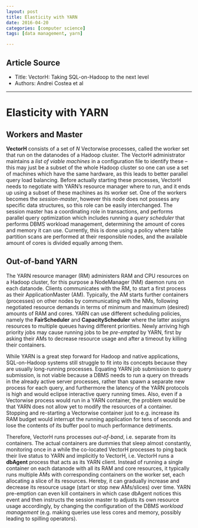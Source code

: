 ```yaml
---
layout: post
title: Elasticity with YARN
date: 2016-04-20
categories: [computer science]
tags: [data management, yarn]

---
```


## Article Source
* Title: VectorH: Taking SQL-on-Hadoop to the next level
* Authors: Andrei Costea et al

---

# Elasticity with YARN

## Workers and Master
 
**VectorH** consists of a set of *N* Vectorwise processes, called the worker set that run on the datanodes of a Hadoop cluster. 
The VectorH administrator maintains a *list of viable machines* in a configuration file to identify these – this may just be a subset of the whole Hadoop cluster so one can use a set of machines which have the same hardware, as this leads to better parallel query load balancing. Before actually starting these processes, VectorH needs to negotiate with YARN’s resource manager where to run, and it ends up using a subset of these machines as its worker set. 
One of the workers becomes the *session-master*, however this node does not possess any specific data structures, so this role can be easily interchanged. The session master has a coordinating role in transactions, and performs parallel query optimization which includes running a *query scheduler* that performs DBMS workload management, determining the amount of cores and memory it can use. Currently, this is done using a policy where table partition scans are performed at their responsible nodes, and the available amount of cores is divided equally among them.## Out-of-band YARN 
The YARN resource manager (RM) administers RAM and CPU resources on a Hadoop cluster, for this purpose a NodeManager (NM) daemon runson each datanode. Clients communicates with the RM, to start a first process as their ApplicationMaster (AM). Typically, the AM starts further containers (processes) on other nodes by communicating with the NMs, following negotiated resource demands in terms of minimum and maximum (desired) amounts of RAM and cores. YARN can use different scheduling policies, namely the **FairScheduler** and **CapacityScheduler** where the latter assigns resources to multiple queues having different priorities. Newly arriving high priority jobs may cause running jobs to be *pre-empted* by YARN, first by asking their AMs to decrease resource usage and after a timeout by killing their containers.
While YARN is a great step forward for Hadoop and native applications, SQL-on-Hadoop systems still struggle to fit into its concepts because they are usually long-running processes. Equating YARN job submission to query submission, is not viable because a DBMS needs to run a query on threads in the already active server processes, rather than spawn a separate new process for each query, and furthermore the latency of the YARN protocols is high and would eclipse interactive query running times. Also, even if a Vectorwise process would run in a YARN container, the problem would be that YARN does not allow yet to modify the resources of a container. Stopping and re-starting a Vectorwise container just to e.g. increase its RAM budget would interrupt the running application for tens of seconds and lose the contents of its buffer pool to much performance detriments.Therefore, VectorH runs processes *out-of-band*, i.e. separate from its containers. The actual containers are dummies that sleep almost constantly, monitoring once in a while the co-located VectorH processes to ping back their live status to YARN and implicitly to VectorH, i.e. VectorH runs a **dbAgent** process that acts as its YARN client. Instead of running a single container on each datanode with all its RAM and core resources, it typically runs multiple AMs with corresponding containers on the worker set, each allocating a slice of its resources. Hereby, it can gradually increase and decrease its resource usage (start or stop new AMs/slices) over time. YARN pre-emption can even kill containers in which case dbAgent notices this event and then instructs the session master to adjusts its own resource usage accordingly, by changing the configuration of the DBMS *workload management* (e.g. making queries use less cores and memory, possibly leading to spilling operators).